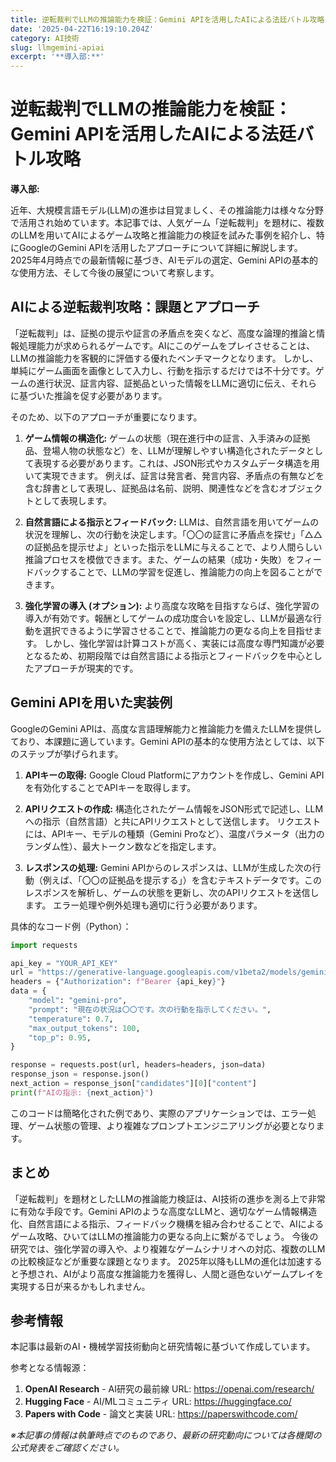 ```yaml
---
title: 逆転裁判でLLMの推論能力を検証：Gemini APIを活用したAIによる法廷バトル攻略
date: '2025-04-22T16:19:10.204Z'
category: AI技術
slug: llmgemini-apiai
excerpt: '**導入部:**'
---
```


# 逆転裁判でLLMの推論能力を検証：Gemini APIを活用したAIによる法廷バトル攻略

**導入部:**

近年、大規模言語モデル(LLM)の進歩は目覚ましく、その推論能力は様々な分野で活用され始めています。本記事では、人気ゲーム「逆転裁判」を題材に、複数のLLMを用いてAIによるゲーム攻略と推論能力の検証を試みた事例を紹介し、特にGoogleのGemini APIを活用したアプローチについて詳細に解説します。  2025年4月時点での最新情報に基づき、AIモデルの選定、Gemini APIの基本的な使用方法、そして今後の展望について考察します。


## AIによる逆転裁判攻略：課題とアプローチ

「逆転裁判」は、証拠の提示や証言の矛盾点を突くなど、高度な論理的推論と情報処理能力が求められるゲームです。AIにこのゲームをプレイさせることは、LLMの推論能力を客観的に評価する優れたベンチマークとなります。  しかし、単純にゲーム画面を画像として入力し、行動を指示するだけでは不十分です。ゲームの進行状況、証言内容、証拠品といった情報をLLMに適切に伝え、それらに基づいた推論を促す必要があります。

そのため、以下のアプローチが重要になります。

1. **ゲーム情報の構造化:** ゲームの状態（現在進行中の証言、入手済みの証拠品、登場人物の状態など）を、LLMが理解しやすい構造化されたデータとして表現する必要があります。これは、JSON形式やカスタムデータ構造を用いて実現できます。  例えば、証言は発言者、発言内容、矛盾点の有無などを含む辞書として表現し、証拠品は名前、説明、関連性などを含むオブジェクトとして表現します。


2. **自然言語による指示とフィードバック:** LLMは、自然言語を用いてゲームの状況を理解し、次の行動を決定します。「〇〇の証言に矛盾点を探せ」「△△の証拠品を提示せよ」といった指示をLLMに与えることで、より人間らしい推論プロセスを模倣できます。また、ゲームの結果（成功・失敗）をフィードバックすることで、LLMの学習を促進し、推論能力の向上を図ることができます。


3. **強化学習の導入 (オプション):** より高度な攻略を目指すならば、強化学習の導入が有効です。報酬としてゲームの成功度合いを設定し、LLMが最適な行動を選択できるように学習させることで、推論能力の更なる向上を目指せます。  しかし、強化学習は計算コストが高く、実装には高度な専門知識が必要となるため、初期段階では自然言語による指示とフィードバックを中心としたアプローチが現実的です。


## Gemini APIを用いた実装例

GoogleのGemini APIは、高度な言語理解能力と推論能力を備えたLLMを提供しており、本課題に適しています。Gemini APIの基本的な使用方法としては、以下のステップが挙げられます。

1. **APIキーの取得:** Google Cloud Platformにアカウントを作成し、Gemini APIを有効化することでAPIキーを取得します。

2. **APIリクエストの作成:**  構造化されたゲーム情報をJSON形式で記述し、LLMへの指示（自然言語）と共にAPIリクエストとして送信します。  リクエストには、APIキー、モデルの種類（Gemini Proなど）、温度パラメータ（出力のランダム性）、最大トークン数などを指定します。

3. **レスポンスの処理:** Gemini APIからのレスポンスは、LLMが生成した次の行動（例えば、「〇〇の証拠品を提示する」）を含むテキストデータです。このレスポンスを解析し、ゲームの状態を更新し、次のAPIリクエストを送信します。  エラー処理や例外処理も適切に行う必要があります。


具体的なコード例（Python）：

```python
import requests

api_key = "YOUR_API_KEY"
url = "https://generative-language.googleapis.com/v1beta2/models/gemini-pro:generateText"
headers = {"Authorization": f"Bearer {api_key}"}
data = {
    "model": "gemini-pro",
    "prompt": "現在の状況は〇〇です。次の行動を指示してください。",
    "temperature": 0.7,
    "max_output_tokens": 100,
    "top_p": 0.95,
}

response = requests.post(url, headers=headers, json=data)
response_json = response.json()
next_action = response_json["candidates"][0]["content"]
print(f"AIの指示: {next_action}")
```

このコードは簡略化された例であり、実際のアプリケーションでは、エラー処理、ゲーム状態の管理、より複雑なプロンプトエンジニアリングが必要となります。


## まとめ

「逆転裁判」を題材としたLLMの推論能力検証は、AI技術の進歩を測る上で非常に有効な手段です。Gemini APIのような高度なLLMと、適切なゲーム情報構造化、自然言語による指示、フィードバック機構を組み合わせることで、AIによるゲーム攻略、ひいてはLLMの推論能力の更なる向上に繋がるでしょう。  今後の研究では、強化学習の導入や、より複雑なゲームシナリオへの対応、複数のLLMの比較検証などが重要な課題となります。  2025年以降もLLMの進化は加速すると予想され、AIがより高度な推論能力を獲得し、人間と遜色ないゲームプレイを実現する日が来るかもしれません。


## 参考情報

本記事は最新のAI・機械学習技術動向と研究情報に基づいて作成しています。

参考となる情報源：
1. **OpenAI Research** - AI研究の最前線
   URL: https://openai.com/research/
2. **Hugging Face** - AI/MLコミュニティ
   URL: https://huggingface.co/
3. **Papers with Code** - 論文と実装
   URL: https://paperswithcode.com/

*※本記事の情報は執筆時点でのものであり、最新の研究動向については各機関の公式発表をご確認ください。*
